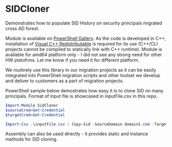 # SIDCloner
Demonstrates how to populate SID History on security principals migrated cross AD forest.

Module is available on [PowerShell Gallery](https://www.powershellgallery.com/packages/SidCloner).
As the code is developed in C++, installation of [Visual C++ Redistributable](https://support.microsoft.com/en-us/help/2977003/the-latest-supported-visual-c-downloads) is required for its use (C++/CLI projects cannot be compiled to statically link with C++ runtime).
Module is available for amd64 platform only - I did not see any strong need for other HW platofrms. Let me know if you need it for different platform.

We routinely use this library in our migration projects as it can be easily integrated into PowerShell migration scripts and other toolset we develop and deliver to customers as a part of migration projects.

PowerShell sample below demostrates how easy it is to clone SID on many principals. Format of input file is showcased in inputFile.csv in this repo.


```powershell
Import-Module SidCloner
$sourceCred=Get-Credential
$targetCred=Get-Credential

Import-Csv .\inputFile.csv | Copy-Sid -SourceDomain domain1.com -TargetDomain domain2.com -SourceCredential $sourceCred -TargetCredential $targetCred
```

Assembly can also be used directly - it provides static and instance methods for SID cloning.
